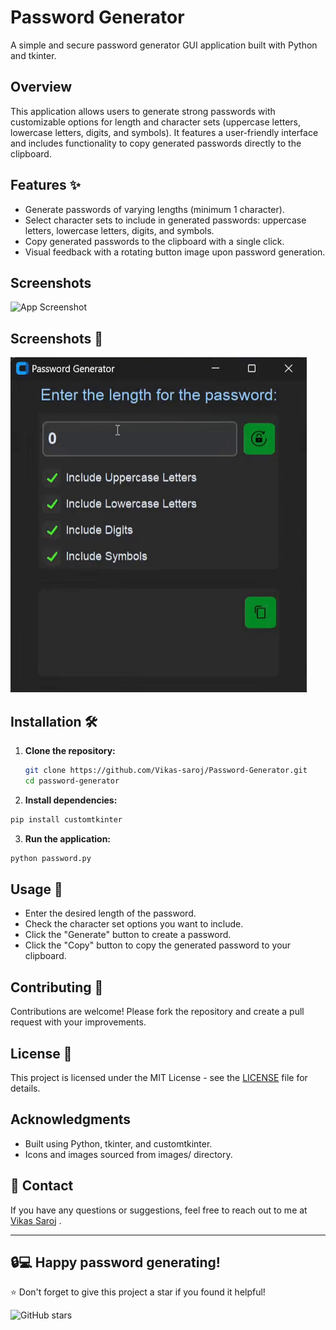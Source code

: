 # Password Generator

A simple and secure password generator GUI application built with Python and tkinter.

## Overview

This application allows users to generate strong passwords with customizable options for length and character sets (uppercase letters, lowercase letters, digits, and symbols). It features a user-friendly interface and includes functionality to copy generated passwords directly to the clipboard.
## Features ✨

- Generate passwords of varying lengths (minimum 1 character).
- Select character sets to include in generated passwords: uppercase letters, lowercase letters, digits, and symbols.
- Copy generated passwords to the clipboard with a single click.
- Visual feedback with a rotating button image upon password generation.

## Screenshots

![App Screenshot](https://via.placeholder.com/468x300?text=App+Screenshot+Here)



## Screenshots  📸

![Password Generator Screenshot](./Screenshot/pass.gif)

## Installation 🛠️

1. **Clone the repository:**
   ```bash
   git clone https://github.com/Vikas-saroj/Password-Generator.git
   cd password-generator
   ```

2. **Install dependencies:**

```bash
pip install customtkinter
```
3. **Run the application:**

```bash
python password.py
```

## Usage 🚀

- Enter the desired length of the password.
- Check the character set options you want to include.
- Click the "Generate" button to create a password.
- Click the "Copy" button to copy the generated password to your clipboard.
## Contributing 🤝

Contributions are welcome! Please fork the repository and create a pull request with your improvements.
## License 📜

This project is licensed under the MIT License - see the [LICENSE](./LICENSE) file for details.
## Acknowledgments

- Built using Python, tkinter, and customtkinter.
- Icons and images sourced from images/ directory.



## 📧 Contact
If you have any questions or suggestions, feel free to reach out to me at [Vikas Saroj](vikas.saroj.gs8@example.com) . 


---

🔒💻 Happy password generating!
---


⭐️ Don't forget to give this project a star if you found it helpful!

![GitHub stars](https://img.shields.io/github/stars/Vikas-saroj/Password-Generator?style=social)
